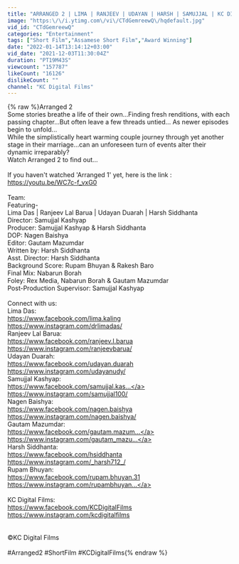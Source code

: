 ```yaml
---
title: "ARRANGED 2 | LIMA | RANJEEV | UDAYAN | HARSH | SAMUJJAL | KC DIGITAL FILMS | ASSAMESE SHORT FILM"
image: "https:\/\/i.ytimg.com\/vi\/CTdGemreewQ\/hqdefault.jpg"
vid_id: "CTdGemreewQ"
categories: "Entertainment"
tags: ["Short Film","Assamese Short Film","Award Winning"]
date: "2022-01-14T13:14:12+03:00"
vid_date: "2021-12-03T11:30:04Z"
duration: "PT19M43S"
viewcount: "157787"
likeCount: "16126"
dislikeCount: ""
channel: "KC Digital Films"
---
```

{% raw %}Arranged 2<br />Some stories breathe a life of their own...Finding fresh renditions, with each passing chapter...But often leave a few threads untied... As newer episodes begin to unfold...<br />While the simplistically heart warming couple journey through yet another stage in their marriage...can an unforeseen turn of events alter their dynamic irreparably? <br />Watch Arranged 2 to find out...<br /><br />If you haven't watched 'Arranged 1' yet, here is the link : <a rel="nofollow" target="blank" href="https://youtu.be/WC7c-f_vxG0">https://youtu.be/WC7c-f_vxG0</a><br /><br />Team:<br />Featuring-<br />Lima Das | Ranjeev Lal Barua | Udayan Duarah | Harsh Siddhanta <br />Director: Samujjal Kashyap<br />Producer: Samujjal Kashyap &amp; Harsh Siddhanta<br />DOP: Nagen Baishya<br />Editor: Gautam Mazumdar<br />Written by: Harsh Siddhanta<br />Asst. Director: Harsh Siddhanta<br />Background Score: Rupam Bhuyan &amp; Rakesh Baro<br />Final Mix: Nabarun Borah<br />Foley: Rex Media, Nabarun Borah &amp; Gautam Mazumdar<br />Post-Production Supervisor: Samujjal Kashyap<br /><br />Connect with us:<br />Lima Das:<br /><a rel="nofollow" target="blank" href="https://www.facebook.com/lima.kaling">https://www.facebook.com/lima.kaling</a><br /><a rel="nofollow" target="blank" href="https://www.instagram.com/drlimadas/">https://www.instagram.com/drlimadas/</a><br />Ranjeev Lal Barua:<br /><a rel="nofollow" target="blank" href="https://www.facebook.com/ranjeev.l.barua">https://www.facebook.com/ranjeev.l.barua</a><br /><a rel="nofollow" target="blank" href="https://www.instagram.com/ranjeevbarua/">https://www.instagram.com/ranjeevbarua/</a><br />Udayan Duarah:<br /><a rel="nofollow" target="blank" href="https://www.facebook.com/udayan.duarah">https://www.facebook.com/udayan.duarah</a><br /><a rel="nofollow" target="blank" href="https://www.instagram.com/udayanudy/">https://www.instagram.com/udayanudy/</a><br />Samujjal Kashyap: <br /><a rel="nofollow" target="blank" href="https://www.facebook.com/samujjal.kas...">https://www.facebook.com/samujjal.kas...</a><br /><a rel="nofollow" target="blank" href="https://www.instagram.com/samujjal100/">https://www.instagram.com/samujjal100/</a><br />Nagen Baishya:<br /><a rel="nofollow" target="blank" href="https://www.facebook.com/nagen.baishya">https://www.facebook.com/nagen.baishya</a><br /><a rel="nofollow" target="blank" href="https://www.instagram.com/nagen.baishya/">https://www.instagram.com/nagen.baishya/</a><br />Gautam Mazumdar:<br /><a rel="nofollow" target="blank" href="https://www.facebook.com/gautam.mazum...">https://www.facebook.com/gautam.mazum...</a><br /><a rel="nofollow" target="blank" href="https://www.instagram.com/gautam_mazu...">https://www.instagram.com/gautam_mazu...</a><br />Harsh Siddhanta:<br /><a rel="nofollow" target="blank" href="https://www.facebook.com/hsiddhanta">https://www.facebook.com/hsiddhanta</a><br /><a rel="nofollow" target="blank" href="https://www.instagram.com/_harsh712_/">https://www.instagram.com/_harsh712_/</a><br />Rupam Bhuyan:<br /><a rel="nofollow" target="blank" href="https://www.facebook.com/rupam.bhuyan.31">https://www.facebook.com/rupam.bhuyan.31</a><br /><a rel="nofollow" target="blank" href="https://www.instagram.com/rupambhuyan...">https://www.instagram.com/rupambhuyan...</a><br /><br />KC Digital Films:<br /><a rel="nofollow" target="blank" href="https://www.facebook.com/KCDigitalFilms">https://www.facebook.com/KCDigitalFilms</a><br /><a rel="nofollow" target="blank" href="https://www.instagram.com/kcdigitalfilms">https://www.instagram.com/kcdigitalfilms</a><br /><br /><br />©KC Digital Films<br /><br />#Arranged2 #ShortFilm #KCDigitalFilms{% endraw %}
